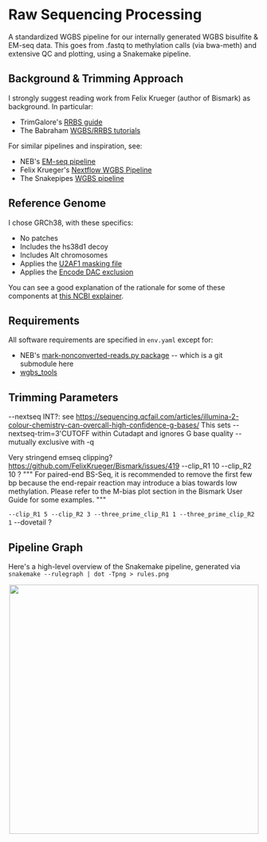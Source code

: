 # Raw Sequencing Processing

A standardized WGBS pipeline for our internally generated WGBS bisulfite & EM-seq data. This goes from .fastq to methylation calls (via bwa-meth) and extensive QC and plotting, using a Snakemake pipeline.

## Background & Trimming Approach

I strongly suggest reading work from Felix Krueger (author of Bismark) as background. In particular:
- TrimGalore's [RRBS guide](https://github.com/FelixKrueger/TrimGalore/blob/master/Docs/RRBS_Guide.pdf)
- The Babraham [WGBS/RRBS tutorials](https://www.bioinformatics.babraham.ac.uk/training.html#bsseq)

For similar pipelines and inspiration, see:
- NEB's [EM-seq pipeline](https://github.com/nebiolabs/EM-seq/)
- Felix Krueger's [Nextflow WGBS Pipeline](https://github.com/FelixKrueger/nextflow_pipelines/blob/master/nf_bisulfite_WGBS)
- The Snakepipes [WGBS pipeline](https://snakepipes.readthedocs.io/en/latest/content/workflows/WGBS.html)

## Reference Genome

I chose GRCh38, with these specifics:
- No patches
- Includes the hs38d1 decoy
- Includes Alt chromosomes
- Applies the [U2AF1 masking file](https://genomeref.blogspot.com/2021/07/one-of-these-things-doest-belong.html)
- Applies the [Encode DAC exclusion](https://www.encodeproject.org/annotations/ENCSR636HFF/)

You can see a good explanation of the rationale for some of these components at [this NCBI explainer](https://ftp.ncbi.nlm.nih.gov/genomes/all/GCF/000/001/405/GCF_000001405.40_GRCh38.p14/GRCh38_major_release_seqs_for_alignment_pipelines/README_analysis_sets.txt).

## Requirements

All software requirements are specified in `env.yaml` except for:
- NEB's [mark-nonconverted-reads.py package](https://github.com/nebiolabs/mark-nonconverted-reads) -- which is a git submodule here
- [wgbs_tools](https://github.com/nloyfer/wgbs_tools)


## Trimming Parameters
 
 --nextseq INT?: see https://sequencing.qcfail.com/articles/illumina-2-colour-chemistry-can-overcall-high-confidence-g-bases/
 This sets --nextseq-trim=3'CUTOFF within Cutadapt and ignores G base quality -- mutually exclusive with -q

Very stringend emseq clipping? https://github.com/FelixKrueger/Bismark/issues/419
--clip_R1 10 --clip_R2 10 ?
"""
For paired-end BS-Seq, it is recommended to remove the first few bp because the end-repair reaction may introduce a bias towards low methylation. Please refer to the M-bias plot section in the Bismark User Guide for some examples.
"""

`--clip_R1 5 --clip_R2 3 --three_prime_clip_R1 1 --three_prime_clip_R2 1`
--dovetail ?


## Pipeline Graph

Here's a high-level overview of the Snakemake pipeline, generated via `snakemake --rulegraph | dot -Tpng > rules.png`

<p align="center">
<img src="https://user-images.githubusercontent.com/167135/185484931-ccfa0549-6898-44e1-9be2-ee0cf25ee6b2.png" width="500">
</p>
